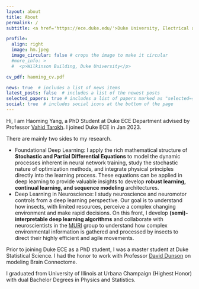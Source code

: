 ```yaml
---
layout: about
title: About
permalink: /
subtitle: <a href='https://ece.duke.edu/'>Duke University, Electrical and Computer Engineering</a>. 

profile:
  align: right
  image: hm.jpeg
  image_circular: false # crops the image to make it circular
  #more_info: >
  #  <p>Wilkinson Building, Duke University</p>

cv_pdf: haoming_cv.pdf

news: true  # includes a list of news items
latest_posts: false  # includes a list of the newest posts
selected_papers: true # includes a list of papers marked as "selected={true}"
social: true  # includes social icons at the bottom of the page
---
```


Hi, I am Haoming Yang, a PhD Student at Duke ECE Department advised by Professor [Vahid Tarokh](https://ece.duke.edu/faculty/vahid-tarokh). I joined Duke ECE in Jan 2023. 

There are mainly two sides to my research. 
* Foundational Deep Learning: I apply the rich mathematical structure of **Stochastic and Partial Differential Equations** to model the dynamic processes inherent in neural network training, study the stochastic nature of optimization methods, and integrate physical principles directly into the learning process. These equations can be applied in deep learning to provide valuable insights to develop **robust learning, continual learning, and sequence modeling** architectures.
* Deep Learning in Neuroscience: I study neuroscience and neuromotor controls from a deep learning perspective. Our goal is to understand how insects, with limited resources, perceive a complex changing environment and make rapid decisions. On this front, I develop **(semi)-interpretable deep learning algorithms** and collaborate with neuroscientists in the [MURI](https://sites.gatech.edu/flap-muri/) group to understand how complex environmental information is gathered and processed by insects to direct their highly efficient and agile movements. 

Prior to joining Duke ECE as a PhD student, I was a master student at Duke Statistical Science. I had the honor to work with Professor [David Dunson](https://scholar.google.co.uk/citations?view_op=list_works&hl=en&hl=en&user=KwEOawwAAAAJ&pagesize=80&sortby=pubdate) on modeling Brain Connectome. 

I graduated from University of Illinois at Urbana Champaign (Highest Honor) with dual Bachelor Degrees in Physics and Statistics.